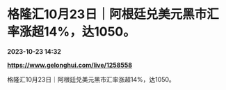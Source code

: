 # 格隆汇10月23日｜阿根廷兑美元黑市汇率涨超14%，达1050。

**2023-10-23 14:32**

**https://www.gelonghui.com/live/1258558**

格隆汇10月23日｜阿根廷兑美元黑市汇率涨超14%，达1050。
